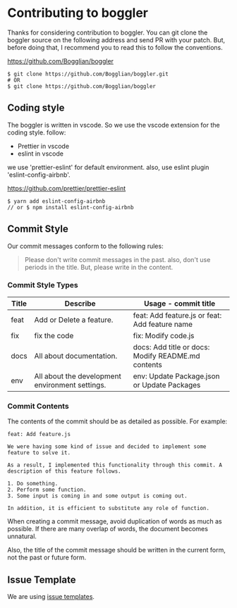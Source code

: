 # Contributing to boggler

Thanks for considering contribution to boggler. You can git clone the
boggler source on the following address and send PR with your patch. But,
before doing that, I recommend you to read this to follow the conventions.

https://github.com/Bogglian/boggler

```
$ git clone https://github.com/Bogglian/boggler.git
# OR
$ git clone https://github.com/Bogglian/boggler
```

## Coding style

The boggler is written in vscode. So we use the vscode extension for the coding style. follow:

- Prettier in vscode
- eslint in vscode

we use 'prettier-eslint' for default environment. also, use eslint plugin 'eslint-config-airbnb'.

https://github.com/prettier/prettier-eslint

```
$ yarn add eslint-config-airbnb
// or $ npm install eslint-config-airbnb
```

## Commit Style

Our commit messages conform to the following rules:

> Please don't write commit messages in the past. also, don't use periods in the title. But, please write in the content.

### Commit Style Types

|Title |Describe                                         |Usage - commit title                               |
|------|-------------------------------------------------|---------------------------------------------------|
|feat  |Add or Delete a feature.                         |feat: Add feature.js or feat: Add feature name     |
|fix   |fix the code                                     |fix: Modify code.js                                |
|docs  |All about documentation.                         |docs: Add title or docs: Modify README.md contents |
|env   |All about the development environment settings.  |env: Update Package.json or Update Packages        |

### Commit Contents

The contents of the commit should be as detailed as possible. For example:

```
feat: Add feature.js

We were having some kind of issue and decided to implement some feature to solve it.

As a result, I implemented this functionality through this commit. A description of this feature follows.

1. Do something.
2. Perform some function.
3. Some input is coming in and some output is coming out.

In addition, it is efficient to substitute any role of function.
```

When creating a commit message, avoid duplication of words as much as possible. If there are many overlap of words, the document becomes unnatural.

Also, the title of the commit message should be written in the current form, not the past or future form.

## Issue Template

We are using [issue templates](.github/ISSUE_TEMPLATE/).
